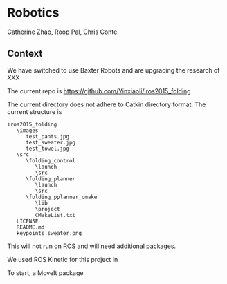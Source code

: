 # Robotics
Catherine Zhao, Roop Pal, Chris Conte

## Context
We have switched to use Baxter Robots and are upgrading the research of XXX

The current repo is https://github.com/Yinxiaoli/iros2015_folding

The current directory does not adhere to Catkin directory format. The current structure is

```
iros2015_folding
   \images
      test_pants.jpg
      test_sweater.jpg
      test_towel.jpg
   \src
      \folding_control
         \launch
         \src
      \folding_planner
         \launch
         \src
      \folding_pplanner_cmake
         \lib
         \project
         CMakeList.txt
   LICENSE
   README.md
   keypoints.sweater.png
```
This will not run on ROS and will need additional packages. 

We used ROS Kinetic for this project In

To start, a MoveIt package 
